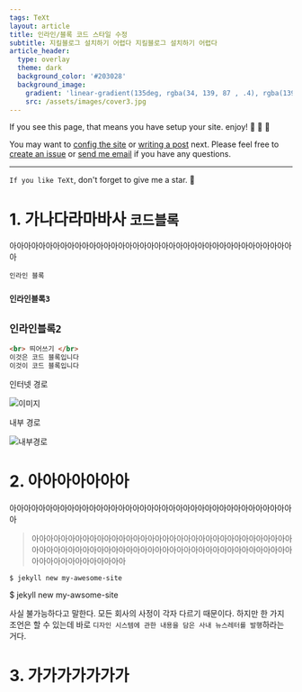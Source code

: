 ```yaml
---
tags: TeXt
layout: article
title: 인라인/블록 코드 스타일 수정
subtitle: 지킬블로그 설치하기 어렵다 지킬블로그 설치하기 어렵다
article_header:
  type: overlay
  theme: dark
  background_color: '#203028'
  background_image:
    gradient: 'linear-gradient(135deg, rgba(34, 139, 87 , .4), rgba(139, 34, 139, .4))'
    src: /assets/images/cover3.jpg
---
```




If you see this page, that means you have setup your site. enjoy! :ghost: :ghost: :ghost:

You may want to [config the site](https://tianqi.name/jekyll-TeXt-theme/docs/en/configuration) or [writing a post](https://tianqi.name/jekyll-TeXt-theme/docs/en/writing-posts) next. Please feel free to [create an issue](https://github.com/kitian616/jekyll-TeXt-theme/issues) or [send me email](mailto:kitian616@outlook.com) if you have any questions.

<!--more-->

---

`If you like TeXt`, don't forget to give me a star. :star2:

# 1. 가나다라마바사 `코드블록`

아아아아아아아아아아아아아아아아아아아아아아아아아아아아아아아아아아아아아아아아

`인라인 블록`

### `인라인블록3`

## `인라인블록2`  

```html
<br> 띄어쓰기 </br>
이것은 코드 블록입니다
이것이 코드 블록입니다
```

인터넷 경로

![이미지](https://previews.123rf.com/images/isansky/isansky1511/isansky151100057/47941333-%EB%B0%94%EB%8B%A4-%ED%95%B4%EB%B3%80-%EB%B0%94%EB%8B%A4-%EC%98%A4%ED%82%A4%EB%82%98%EC%99%80-%EC%9D%BC%EB%B3%B8-%EC%95%84%EC%8B%9C%EC%95%84-.jpg)

내부 경로

![내부경로](/Users/riverpurple/Documents/GitHub/yourbuoy/header.jpg)





# 2. 아아아아아아아

아아아아아아아아아아아아아아아아아아아아아아아아아아아아아아아아아아아아아아아아

> 아아아아아아아아아아아아아아아아아아아아아아아아아아아아아아아아아아아아아아아아아아아아아아아아아아아아아아아아아아아아아아아아아아아아아아아아아아아아아아아아아아아아아



 `$ jekyll new my-awesome-site`

 $  jekyll new my-awsome-site

사실 불가능하다고 말한다. 모든 회사의 사정이 각자 다르기 때문이다. 하지만 한 가지 조언은 할 수 있는데 바로 `디자인 시스템에 관한 내용을 담은 사내 뉴스레터를 발행`하라는 거다.

# 3. 가가가가가가가
